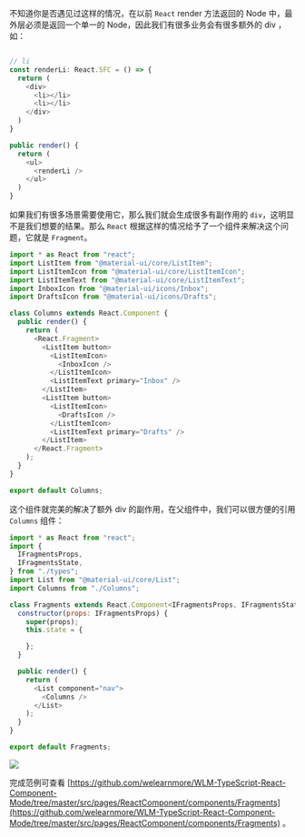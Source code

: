 不知道你是否遇见过这样的情况，在以前 `React` render 方法返回的 Node 中，最外层必须是返回一个单一的 Node，因此我们有很多业务会有很多额外的 div ，如：

```javascript

// li
const renderLi: React.SFC = () => {
  return (
    <div>
      <li></li>
      <li></li>
    </div>
  )
}

public render() {
  return (
    <ul>
      <renderLi />
    </ul>
  )
}
```

如果我们有很多场景需要使用它，那么我们就会生成很多有副作用的 `div`，这明显不是我们想要的结果。那么 `React` 根据这样的情况给予了一个组件来解决这个问题，它就是 `Fragment`。

```javascript
import * as React from "react";
import ListItem from "@material-ui/core/ListItem";
import ListItemIcon from "@material-ui/core/ListItemIcon";
import ListItemText from "@material-ui/core/ListItemText";
import InboxIcon from "@material-ui/icons/Inbox";
import DraftsIcon from "@material-ui/icons/Drafts";

class Columns extends React.Component {
  public render() {
    return (
      <React.Fragment>
        <ListItem button>
          <ListItemIcon>
            <InboxIcon />
          </ListItemIcon>
          <ListItemText primary="Inbox" />
        </ListItem>
        <ListItem button>
          <ListItemIcon>
            <DraftsIcon />
          </ListItemIcon>
          <ListItemText primary="Drafts" />
        </ListItem>
      </React.Fragment>
    );
  }
}

export default Columns;
```

这个组件就完美的解决了额外 div 的副作用，在父组件中，我们可以很方便的引用 `Columns` 组件：

```javascript
import * as React from "react";
import {
  IFragmentsProps,
  IFragmentsState,
} from "./types";
import List from "@material-ui/core/List";
import Columns from "./Columns";

class Fragments extends React.Component<IFragmentsProps, IFragmentsState> {
  constructor(props: IFragmentsProps) {
    super(props);
    this.state = {

    };
  }

  public render() {
    return (
      <List component="nav">
        <Columns />
      </List>
    );
  }
}

export default Fragments;

```

![](../images/chap-04-05.png)

完成范例可查看 [https://github.com/welearnmore/WLM-TypeScript-React-Component-Mode/tree/master/src/pages/ReactComponent/components/Fragments](https://github.com/welearnmore/WLM-TypeScript-React-Component-Mode/tree/master/src/pages/ReactComponent/components/Fragments) 。